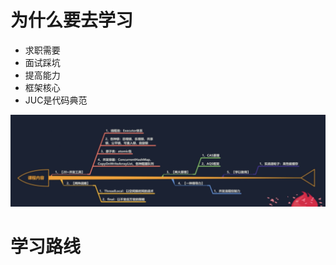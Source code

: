 # 为什么要去学习

- 求职需要
- 面试踩坑
- 提高能力
- 框架核心
- JUC是代码典范

<img src="image/image-20220203004030193.png" alt="image-20220203004030193" style="zoom:50%;" />

# 学习路线

 